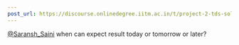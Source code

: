 ```yaml
---
post_url: https://discourse.onlinedegree.iitm.ac.in/t/project-2-tds-solver-discussion-thread/169029/431
---
```

[@Saransh\_Saini](/u/saransh_saini) when can expect result today or tomorrow or later?